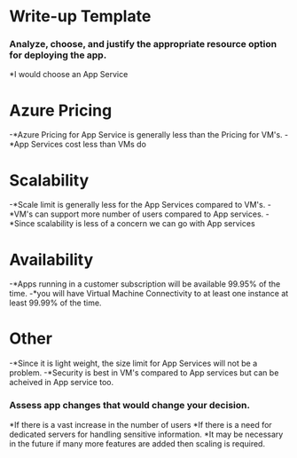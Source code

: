 # Write-up Template

### Analyze, choose, and justify the appropriate resource option for deploying the app.

*I would choose an App Service

# Azure Pricing
-*Azure Pricing for App Service is generally less than the Pricing for VM's.
-*App Services cost less than VMs do

# Scalability
-*Scale limit is generally less for the App Services compared to VM's.
-*VM's can support more number of users compared to App services.
-*Since scalability is less of a concern we can go with App services

# Availability
-*Apps running in a customer subscription will be available 99.95% of the time.
-*you will have Virtual Machine Connectivity to at least one instance at least 99.99% of the time.

# Other 
-*Since it is light weight, the size limit for App Services will not be a problem.
-*Security is best in VM's compared to App services but can be acheived in App service too.



### Assess app changes that would change your decision.

*If there is a vast increase in the number of users
*If there is a need for dedicated servers for handling sensitive information.
*It may be necessary in the future if many more features are added then scaling is required.
